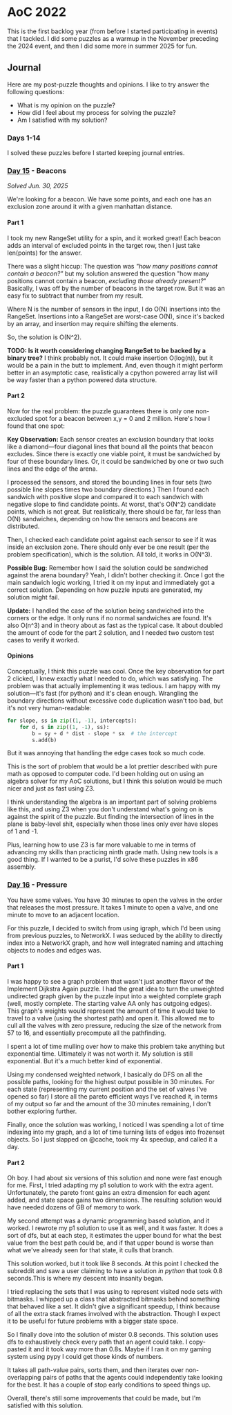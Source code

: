 # AoC 2022

This is the first backlog year (from before I started participating in events) that I tackled.
I did some puzzles as a warmup in the November preceding the 2024 event,
and then I did some more in summer 2025 for fun.

## Journal

Here are my post-puzzle thoughts and opinions. I like to try answer the following questions:

- What is my opinion on the puzzle?
- How did I feel about my process for solving the puzzle?
- Am I satisfied with my solution?

### Days 1-14

I solved these puzzles before I started keeping journal entries.

### [Day 15](day_15) - Beacons

_Solved Jun. 30, 2025_

We're looking for a beacon. We have some points,
and each one has an exclusion zone around it with a given manhattan distance.

#### Part 1

I took my new RangeSet utility for a spin, and it worked great!
Each beacon adds an interval of excluded points in the target row,
then I just take len(points) for the answer.

There was a slight hiccup: The question was _"how many positions cannot contain a beacon?"_
but my solution answered the question "how many positions cannot contain a beacon,
_excluding those already present?_" Basically, I was off by the number of beacons in the target row.
But it was an easy fix to subtract that number from my result.

Where N is the number of sensors in the input, I do O(N) insertions
into the RangeSet. Insertions into a RangeSet are worst-case O(N),
since it's backed by an array, and insertion may require shifting the elements.

So, the solution is O(N^2).

**TODO: Is it worth considering changing RangeSet to be backed by a binary tree?**
I think probably not. It could make insertion O(log(n)), but it would be a pain in the butt
to implement. And, even though it might perform better in an asymptotic case, realistically a
cpython powered array list will be way faster than a python powered data structure.

#### Part 2

Now for the real problem: the puzzle guarantees there is only one non-excluded spot for a beacon
between x,y = 0 and 2 million. Here's how I found that one spot:

**Key Observation:** Each sensor creates an exclusion boundary that looks like a diamond—four diagonal
lines that bound all the points that beacon excludes. Since there is exactly one viable point, it must be
sandwiched by four of these boundary lines. Or, it could be sandwiched by one or two such lines and the
edge of the arena.

I processed the sensors, and stored the bounding lines in four sets (two possible line slopes times two
boundary directions.) Then I found each sandwich with positive slope and compared it to each sandwich with
negative slope to find candidate points. At worst, that's O(N^2) candidate points, which is not great. But
realistically, there should be far, far less than O(N) sandwiches, depending on how the sensors and beacons
are distributed.

Then, I checked each candidate point against each sensor to see if it was inside an exclusion zone.
There should only ever be one result (per the problem specification), which is the solution.
All told, it works in O(N^3).

**Possible Bug:** Remember how I said the solution could be sandwiched against the arena boundary? Yeah,
I didn't bother checking it. Once I got the main sandwich logic working, I tried it on my input and
immediately got a correct solution. Depending on how puzzle inputs are generated, my solution might
fail.

**Update:** I handled the case of the solution being sandwiched into the corners or the edge.
It only runs if no normal sandwiches are found. It's also O(n^3) and in theory about as fast
as the typical case. It about doubled the amount of code for the part 2 solution, and I needed
two custom test cases to verify it worked.

#### Opinions

Conceptually, I think this puzzle was cool. Once the key observation for part 2 clicked, I knew
exactly what I needed to do, which was satisfying. The problem was that actually implementing it was
tedious. I am happy with my solution—it's fast (for python) and it's clean enough. Wrangling the
boundary directions without excessive code duplication wasn't too bad, but it's not very human-readable:

```python   
for slope, ss in zip((1, -1), intercepts):
    for d, s in zip((1, -1), ss):
        b = sy + d * dist - slope * sx  # the intercept
        s.add(b)
```

But it was annoying that handling the edge cases took so much code.

This is the sort of problem that would be a lot prettier described with pure math as opposed to
computer code. I'd been holding out on using an algebra solver for my AoC solutions, but I think
this solution would be much nicer and just as fast using Z3.

I think understanding the algebra is an important part of solving problems like this, and using
Z3 when you don't understand what's going on is against the spirit of the puzzle. But finding the
intersection of lines in the plane is baby-level shit, especially when those lines only ever have
slopes of 1 and -1.

Plus, learning how to use Z3 is far more valuable to me in terms of advancing my skills than
practicing ninth grade math. Using new tools is a good thing. If I wanted to be a purist, I'd
solve these puzzles in x86 assembly.

### [Day 16](day_16) - Pressure

You have some valves. You have 30 minutes to open the valves in the order that releases the most
pressure. It takes 1 minute to open a valve, and one minute to move to an adjacent location.

For this puzzle, I decided to switch from using igraph, which I'd been using from previous puzzles,
to NetworkX. I was seduced by the ability to directly index into a NetworkX graph, and how
well integrated naming and attaching objects to nodes and edges was.

#### Part 1

I was happy to see a graph problem that wasn't just another flavor of the Implement Dijkstra Again
puzzle. I had the great idea to turn the unweighted undirected graph given by the puzzle input into
a weighted complete graph (well, mostly complete. The starting valve AA only has outgoing edges).
This graph's weights would represent the amount of time it would take to travel to a valve (using the
shortest path) and open it. This allowed me to cull all the valves with zero pressure, reducing the size
of the network from 57 to 16, and essentially precompute all the pathfinding.

I spent a lot of time mulling over how to make this problem take anything but exponential time.
Ultimately it was not worth it. My solution is still exponential. But it's a much better kind of
exponential.

Using my condensed weighted network, I basically do DFS on all the possible paths, looking for the
highest output possible in 30 minutes. For each state (representing my current position and the
set of valves I've opened so far) I store all the pareto efficient ways I've reached it, in terms
of my output so far and the amount of the 30 minutes remaining, I don't bother exploring further.

Finally, once the solution was working, I noticed I was spending a lot of time indexing into my
graph, and a lot of time turning lists of edges into frozenset objects. So I just slapped on
@cache, took my 4x speedup, and called it a day.

#### Part 2

Oh boy. I had about six versions of this solution and none were fast enough for me.
First, I tried adapting my p1 solution to work with the extra agent. Unfortunately, the pareto
front gains an extra dimension for each agent added, and state space gains two dimensions.
The resulting solution would have needed dozens of GB of memory to work.

My second attempt was a dynamic programming based solution, and it worked. I rewrote my p1 solution
to use it as well, and it was faster. It does a sort of dfs, but at each step, it estimates the
upper bound for what the best value from the best path could be, and if that upper bound is worse
than what we've already seen for that state, it culls that branch.

This solution worked, but it took like 8 seconds. At this point I checked the subreddit and
saw a user claiming to have a solution _in python_ that took 0.8 seconds.This is where my descent
into insanity began.

I tried replacing the sets that I was using to represent visited node sets with
bitmasks. I whipped up a class that abstracted bitmasks behind something that behaved
like a set. It didn't give a significant speedup, I think because of all the extra stack frames
involved with the abstraction. Though I expect it to be useful for future problems with a bigger
state space.

So I finally dove into the solution of mister 0.8 seconds. This solution uses dfs to exhaustively
check every path that an agent could take. I copy-pasted it and it took way more than 0.8s. Maybe
if I ran it on my gaming system using pypy I could get those kinds of numbers.

It takes all path-value pairs, sorts them, and then iterates over non-overlapping pairs of
paths that the agents could independently take looking for the best. It has a couple of stop early
conditions to speed things up.

Overall, there's still some improvements that could be made, but I'm satisfied with this solution.
